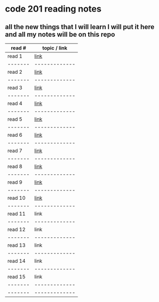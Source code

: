 # code 201 reading notes
## all the new things that I will learn I will put it here and all my notes will be on this repo 

read # | topic / link
-------|-------------
read 1 | [link](https://ragadnajjar.github.io/reading-notes/class-01) 
-------|-------------
read 2 | [link](https://ragadnajjar.github.io/reading-notes/class-02)
-------|-------------
read 3 | [link](https://ragadnajjar.github.io/reading-notes/read3)
-------|-------------
read 4 | [link](https://ragadnajjar.github.io/reading-notes/READ4.README)
-------|-------------
read 5 | [link](https://ragadnajjar.github.io/reading-notes/read5) 
-------|-------------
read 6 | [link](https://ragadnajjar.github.io/reading-notes/class-06)
-------|-------------
read 7 | [link](https://ragadnajjar.github.io/reading-notes/class-07)
-------|-------------
read 8 |[link](https://ragadnajjar.github.io/reading-notes/class-08)
-------|-------------
read 9 | [link](https://ragadnajjar.github.io/reading-notes/class-09)
-------|-------------
read 10| [link](https://ragadnajjar.github.io/reading-notes/class-10)
-------|-------------
read 11| link 
-------|-------------
read 12| link 
-------|-------------
read 13| link 
-------|-------------
read 14| link 
-------|-------------
read 15| link 
-------|-------------
-------|-------------
